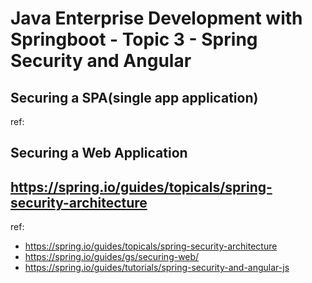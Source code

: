 # Java Enterprise Development with Springboot - Topic 3 - Spring Security and Angular

## Securing a SPA(single app application)

ref:
## Securing a Web Application

## https://spring.io/guides/topicals/spring-security-architecture

ref:

- https://spring.io/guides/topicals/spring-security-architecture
- https://spring.io/guides/gs/securing-web/
- https://spring.io/guides/tutorials/spring-security-and-angular-js